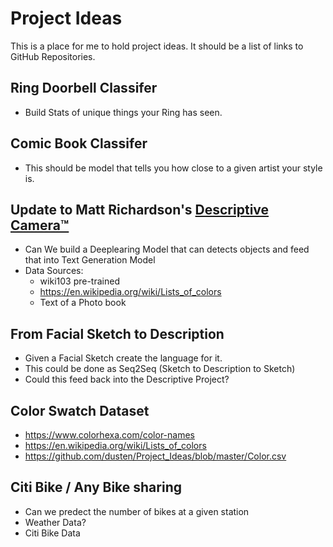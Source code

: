 # Project Ideas
  This is a place for me to hold project ideas. It should be a list of links to GitHub Repositories.

## Ring Doorbell Classifer
  * Build Stats of unique things your Ring has seen.

## Comic Book Classifer
  * This should be model that tells you how close to a given artist your style is.

## Update to Matt Richardson's [Descriptive Camera™](http://mattrichardson.com/Descriptive-Camera/)
  * Can We build a Deeplearing Model that can detects objects and feed that into Text Generation Model
  * Data Sources:
      - wiki103 pre-trained
      - https://en.wikipedia.org/wiki/Lists_of_colors
      - Text of a Photo book

## From Facial Sketch to Description
  * Given a Facial Sketch create the language for it.
  * This could be done as Seq2Seq (Sketch to Description to Sketch)
  * Could this feed back into the Descriptive Project?

## Color Swatch Dataset
  * https://www.colorhexa.com/color-names
  * https://en.wikipedia.org/wiki/Lists_of_colors
  * https://github.com/dusten/Project_Ideas/blob/master/Color.csv

## Citi Bike / Any Bike sharing
  * Can we predect the number of bikes at a given station
  * Weather Data?
  * Citi Bike Data
